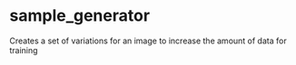 # sample_generator
Creates a set of variations for an image to increase the amount of data for training
